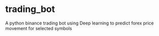 # trading_bot
A python binance trading bot using Deep learning to predict forex price movement for selected symbols 

# 
